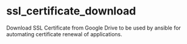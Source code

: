# ssl_certificate_download
Download SSL Certificate from Google Drive to be used by ansible for automating certificate renewal of applications.
